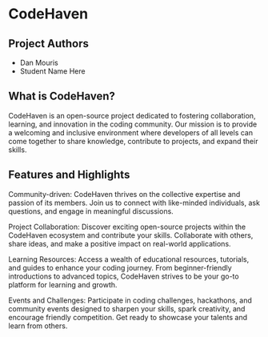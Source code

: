 # CodeHaven

## Project Authors
- Dan Mouris
- Student Name Here

## What is CodeHaven?
CodeHaven is an open-source project dedicated to fostering collaboration, learning, and innovation in the coding community. Our mission is to provide a welcoming and inclusive environment where developers of all levels can come together to share knowledge, contribute to projects, and expand their skills.

## Features and Highlights
Community-driven: CodeHaven thrives on the collective expertise and passion of its members. Join us to connect with like-minded individuals, ask questions, and engage in meaningful discussions.

Project Collaboration: Discover exciting open-source projects within the CodeHaven ecosystem and contribute your skills. Collaborate with others, share ideas, and make a positive impact on real-world applications.

Learning Resources: Access a wealth of educational resources, tutorials, and guides to enhance your coding journey. From beginner-friendly introductions to advanced topics, CodeHaven strives to be your go-to platform for learning and growth.

Events and Challenges: Participate in coding challenges, hackathons, and community events designed to sharpen your skills, spark creativity, and encourage friendly competition. Get ready to showcase your talents and learn from others.

